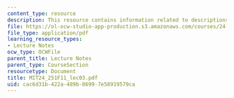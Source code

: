 ```yaml
---
content_type: resource
description: This resource contains information related to descriptions.
file: https://ol-ocw-studio-app-production.s3.amazonaws.com/courses/24-251-introduction-to-philosophy-of-language-fall-2011/cac6d31b422a489b86997e58919579ca_MIT24_251F11_lec03.pdf
file_type: application/pdf
learning_resource_types:
- Lecture Notes
ocw_type: OCWFile
parent_title: Lecture Notes
parent_type: CourseSection
resourcetype: Document
title: MIT24_251F11_lec03.pdf
uid: cac6d31b-422a-489b-8699-7e58919579ca
---
```

